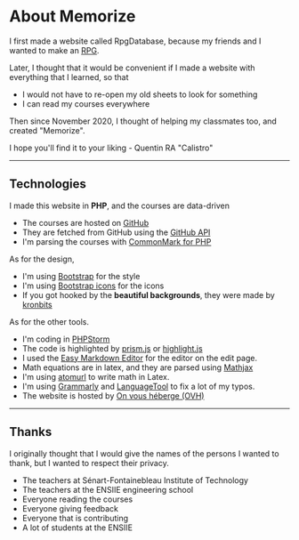 <h1 class="display-6 fw400 text-center pe-4 pb-2">
    About <b>Memorize</b>
</h1>

I first made a website called RpgDatabase, because my friends and I wanted to make an [RPG](https://en.wikipedia.org/wiki/Role-playing_game).

Later, I thought that it would be convenient if I made a website with everything that I learned, so that

* I would not have to re-open my old sheets to look for something
* I can read my courses everywhere

Then since November 2020, I thought of helping my classmates too, and created "Memorize".

<p class="text-end pt-3">
 I hope you'll find it to your liking - Quentin RA "Calistro"
</p>

<hr class="sep-both">

<h2 class="display-6 fw400 text-center pe-4 pb-2">
<b>Technologies</b>
</h2>

I made this website in <b>PHP</b>, and the courses are data-driven

* The courses are hosted on [GitHub](https://github.com/lgs-games/memorize)
* They are fetched from GitHub using the [GitHub API](https://docs.github.com/en/rest)
* I'm parsing the courses with [CommonMark for PHP](https://commonmark.thephpleague.com/)

As for the design,

* I'm using [Bootstrap](https://getbootstrap.com/) for the style
* I'm using [Bootstrap icons](https://icons.getbootstrap.com/) for the icons
* If you got hooked by the <b>beautiful backgrounds</b>, they were made by [kronbits](https://kronbits.itch.io/backgrounds)

As for the other tools.

* I'm coding in [PHPStorm](https://www.jetbrains.com/phpstorm/)
* The code is highlighted by [prism.js](https://prismjs.com/) or [highlight.js](https://highlightjs.org/)
* I used the [Easy Markdown Editor](https://github.com/Ionaru/easy-markdown-editor) for the editor on the edit page.
* Math equations are in latex, and they are parsed using [Mathjax](https://www.mathjax.org/)
* I'm using [atomurl](http://atomurl.net/math/) to write math in Latex.
* I'm using [Grammarly](https://www.grammarly.com/) and [LanguageTool](https://languagetool.org/fr/) to fix a lot of my typos.
* The website is hosted by [On vous héberge (OVH)](https://www.ovh.com/)

<hr class="sep-both">

<h2 class="display-6 fw400 text-center pe-4 pb-2">
<b>Thanks</b>
</h2>

I originally thought that I would give the names of the persons I wanted to thank, but I wanted to respect their privacy.

* The teachers at Sénart-Fontainebleau Institute of Technology
* The teachers at the ENSIIE engineering school
* Everyone reading the courses
* Everyone giving feedback
* Everyone that is contributing
* A lot of students at the ENSIIE